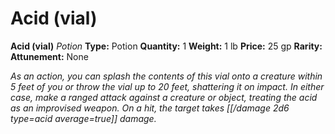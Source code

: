 # Acid (vial)

**Acid (vial)**
_Potion_
**Type:** Potion
**Quantity:** 1
**Weight:** 1 lb
**Price:** 25 gp
**Rarity:** 
**Attunement:** None

*As an action, you can splash the contents of this vial onto a creature within 5 feet of you or throw the vial up to 20 feet, shattering it on impact. In either case, make a ranged attack against a creature or object, treating the acid as an improvised weapon. On a hit, the target takes  [[/damage 2d6 type=acid average=true]] damage.*